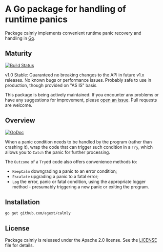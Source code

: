 # A Go package for handling of runtime panics

Package calmly implements convenient runtime panic recovery and handling in [Go](http://golang.org).

## Maturity

[![Build Status](https://travis-ci.org/agext/calmly.svg?branch=master)](https://travis-ci.org/agext/calmly)

v1.0 Stable: Guaranteed no breaking changes to the API in future v1.x releases. No known bugs or performance issues. Probably safe to use in production, though provided on "AS IS" basis.

This package is being actively maintained. If you encounter any problems or have any suggestions for improvement, please [open an issue](https://github.com/agext/calmly/issues). Pull requests are welcome.

## Overview

[![GoDoc](https://godoc.org/github.com/agext/calmly?status.png)](https://godoc.org/github.com/agext/calmly)

When a panic condition needs to be handled by the program (rather than crashing it), wrap the code that can trigger such condition in a `Try`, which allows you to `Catch` the panic for further processing.

The `Outcome` of a `Try`ed code also offers convenience methods to:
- `KeepCalm` downgrading a panic to an error condition;
- `Escalate` upgrading a panic to a fatal error;
- `Log` the error, panic or fatal condition, using the appropriate logger method - presumably triggering a new panic or exiting the program.

## Installation

```
go get github.com/agext/calmly
```

## License

Package calmly is released under the Apache 2.0 license. See the [LICENSE](LICENSE) file for details.
